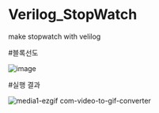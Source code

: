 # Verilog_StopWatch
 make stopwatch with velilog

#블록선도

![image](https://github.com/ktan9811/Verilog_StopWatch/assets/86091469/a042c2ce-cd53-43d7-870f-24c385dd81f3)


#실행 결과

![media1-ezgif com-video-to-gif-converter](https://github.com/ktan9811/Verilog_StopWatch/assets/86091469/960c0153-d3d8-477a-aef1-a3af4f9bb11b)
